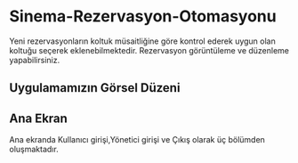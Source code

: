 # Sinema-Rezervasyon-Otomasyonu
Yeni rezervasyonların koltuk müsaitliğine göre kontrol ederek uygun olan koltuğu seçerek eklenebilmektedir. Rezervasyon görüntüleme ve düzenleme yapabilirsiniz.
## Uygulamamızın Görsel Düzeni
## Ana Ekran
Ana ekranda Kullanıcı girişi,Yönetici girişi ve Çıkış olarak üç bölümden oluşmaktadır.
